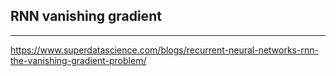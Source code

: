## RNN vanishing gradient

------

https://www.superdatascience.com/blogs/recurrent-neural-networks-rnn-the-vanishing-gradient-problem/